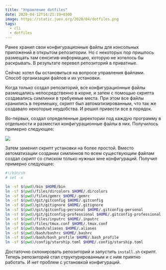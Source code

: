 ```yaml
---
title: "Управление dotfiles"
date: 2020-04-12T14:21:19+0300
image: https://static.juev.org/2020/04/dotfiles.png
tags:
  - cli
  - dotfiles
---
```

Ранее хранил свои конфигурационные файлы для консольных приложений в открытом репозитории. Но с некоторых пор пришлось размещать там сенситив-информацию, которую не хотелось бы раскрывать. В результате перевел репозиторий в приватные.

Сейчас хотел бы остановиться на вопросе управления файлами. Способ организации файлов и их установки.

Когда только создал репозиторий, все конфигурационные файлы размещались непосредственно в корне, и затем с помощью скрипта создавались симлинки в требуемые места. При этом все файлы хранились в перемешку, скрипт был автоматизированным, что так же создавало некоторые неудобства. И решил привести все в порядок.

Во-первых, создал определенные директории под каждую программу в отдельности и разместил конфигурационные файлы в них. Получилось примерно следующее:

![](https://static.juev.org/2020/04/dotfiles.png)

Затем заменил скрипт установки на более простой. Вместо автоматизации создании симлинков по всем существующим файлам создал скрипт со списком только нужных мне конфигураций. Получил примерно следующее:

```bash
#!/bin/sh
# set -x

ln -sf $(pwd)/bin $HOME/bin
ln -sf $(pwd)/files/dircolors $HOME/.dircolors
ln -sf $(pwd)/files/gemrc $HOME/.gemrc
ln -sf $(pwd)/git/gitconfig $HOME/.gitconfig
ln -sf $(pwd)/git/gitignore $HOME/.gitignore
ln -sf $(pwd)/git/gitconfig-personal $HOME/.gitconfig-personal
ln -sf $(pwd)/git/gitconfig-professional $HOME/.gitconfig-professional
ln -sf $(pwd)/files/inputrc $HOME/.inputrc
ln -sf $(pwd)/files/tmux.conf $HOME/.tmux.conf
ln -sf $(pwd)/bash/aliases $HOME/.aliases
ln -sf $(pwd)/bash/bashrc $HOME/.bashrc
ln -sf $(pwd)/bash/bash_profile $HOME/.bash_profile
ln -sf $(pwd)/config/starship.toml $HOME/.config/starship.toml
```

Достаточно склонировать репозиторий и запустить `install.sh` скрипт. Теперь репозиторий стал структурированным и с ним приятно работать. И нет проблем с установкой конфигураций.
